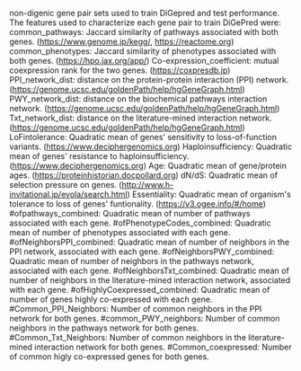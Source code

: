 non-digenic gene pair sets used to train DiGepred and test performance.
The features used to characterize each gene pair to train DiGePred were:
common_pathways: Jaccard similarity of pathways associated with both genes. (https://www.genome.jp/kegg/, https://reactome.org)
common_phenotypes: Jaccard similarity of phenotypes associated with both genes. (https://hpo.jax.org/app/)
Co-expression_coefficient: mutual coexpression rank for the two genes. (https://coxpresdb.jp)
PPI_network_dist: distance on the protein-protein interaction (PPI) network. (https://genome.ucsc.edu/goldenPath/help/hgGeneGraph.html)
PWY_network_dist:	distance on the biochemical pathways interaction network. (https://genome.ucsc.edu/goldenPath/help/hgGeneGraph.html)
Txt_network_dist:	distance on the literature-mined interaction network. (https://genome.ucsc.edu/goldenPath/help/hgGeneGraph.html)
LoFintolerance: Quadratic mean of genes' sensitivity to loss-of-function variants. (https://www.deciphergenomics.org)
Haploinsufficiency: Quadratic mean of genes' resistance to haploinsufficiency. (https://www.deciphergenomics.org)
Age: Quadratic mean of gene/protein ages. (https://proteinhistorian.docpollard.org)
dN/dS: Quadratic mean of selection pressure on genes. (http://www.h-invitational.jp/evola/search.html)
Essentiality: Quadratic mean of organism's tolerance to loss of genes' funtionality. (https://v3.ogee.info/#/home)
#ofpathways_combined: Quadratic mean of number of pathways associated with each gene.
#ofPhenotypeCodes_combined: Quadratic mean of number of phenotypes associated with each gene.
#ofNeighborsPPI_combined: Quadratic mean of number of neighbors in the PPI network, associated with each gene.
#ofNeighborsPWY_combined: Quadratic mean of number of neighbors in the pathways network, associated with each gene.
#ofNeighborsTxt_combined: Quadratic mean of number of neighbors in the literature-mined interaction network, associated with each gene.
#ofHighlyCoexpressed_combined: Quadratic mean of number of genes highly co-expressed with each gene.
#Common_PPI_Neighbors: Number of common neighbors in the PPI network for both genes.
#common_PWY_neighbors: Number of common neighbors in the pathways network for both genes.
#Common_Txt_Neighbors: Number of common neighbors in the literature-mined interaction network for both genes.
#Common_coexpressed: Number of common higly co-expressed genes for both genes.

